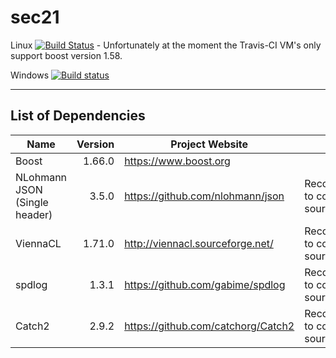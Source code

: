 # sec21

Linux [![Build Status](https://travis-ci.org/MichaelMiller-/sec21.svg?branch=master)](https://travis-ci.org/MichaelMiller-/sec21) - Unfortunately at the moment the Travis-CI VM's only support boost version 1.58. 

Windows [![Build status](https://ci.appveyor.com/api/projects/status/4s6bg4yexj0cna45?svg=true)](https://ci.appveyor.com/project/MichaelMiller-/sec21)

---------------------------------------

## List of Dependencies

| Name | Version | Project Website | Note |
|-------|---------:|------------------------|-|
| Boost | 1.66.0 | https://www.boost.org | |
| NLohmann JSON (Single header) | 3.5.0 | https://github.com/nlohmann/json | Recommened to copy in source tree |
| ViennaCL | 1.71.0 | http://viennacl.sourceforge.net/ | Recommened to copy in source tree |
| spdlog | 1.3.1 | https://github.com/gabime/spdlog | Recommened to copy in source tree |
| Catch2 | 2.9.2 | https://github.com/catchorg/Catch2 | Recommened to copy in source tree |
